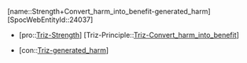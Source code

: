 ﻿---
type: TrizContradiction
aliases:
- Strength+Convert_harm_into_benefit-generated_harm
license: CC BY-SA 4.0
copyright: https://github.com/SpocWeb
IsDeleted: false
IsReadOnly: false
Confidential: public
tags: 
- Triz/Contradiction
---
[name::Strength+Convert_harm_into_benefit-generated_harm]
[SpocWebEntityId::24037]
+ [pro::[Triz-Strength](tech/Triz/Parameter/Triz-Strength.md)]
[Triz-Principle::[Triz-Convert_harm_into_benefit](tech/Triz/Principle/Triz-Convert_harm_into_benefit.md)]
- [con::[Triz-generated_harm](tech/Triz/Parameter/Triz-generated_harm.md)]

